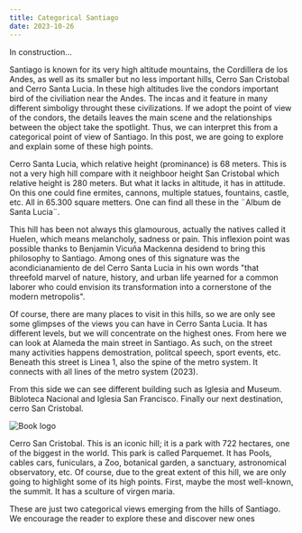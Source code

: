 ```yaml
---
title: Categorical Santiago
date: 2023-10-26
---
```

In construction... 


Santiago is known for its very high altitude mountains, the Cordillera de los Andes, as well as its smaller but no less important hills, Cerro San Cristobal and Cerro Santa Lucia. In these high altitudes live the condors important bird of the civiliation near the Andes. The incas and it feature in many different simboligy throught these civilizations. If we adopt the point of view of the condors, the details leaves the main scene and the relationships between the object take the spotlight. Thus, we can interpret this from a categorical point of view of Santiago. In this post, we are going to explore and explain some of these high points.

Cerro Santa Lucia, which relative height (prominance) is 68 meters. This is not a very high hill compare with it neighboor height San Cristobal which relative height is 280 meters. But what it lacks in altitude, it has in attitude. On this one could fine ermites, cannons,  multiple statues, fountains, castle, etc.  All in 65.300 square metters. One can find all these in the ¨Album de Santa Lucia¨.

This hill has been not always this glamourous, actually the natives called it Huelen, which means melancholy, sadness or pain. This inflexion point was possible thanks to Benjamin Vicuña Mackenna desidend to bring this philosophy to Santiago. Among ones of this signature was the acondicianamiento de del Cerro Santa Lucia in his own words "that threefold marvel of nature, history, and urban life yearned for a common laborer who could envision its transformation into a cornerstone of the modern metropolis". 

Of course, there are many places to visit in this hills, so we are only see some glimpses of the views you can have in Cerro Santa Lucia. It has different levels, but we will concentrate on the highest ones. From here we can look at Alameda the main street in Santiago. As such, on the street many activities happens demostration, politcal speech, sport events, etc. Beneath this street is Linea 1, also the spine of the metro system. It connects with all lines of the metro system (2023).

From this side we can see different building such as Iglesia and Museum. Bibloteca Nacional and Iglesia San Francisco. Finally our next destination, cerro San Cristobal.

![Book logo](hdc-g.github.io/docs/assets/SantaLuciaAlbum.png)


Cerro San Cristobal. This is an iconic hill; it is a park with 722 hectares, one of the biggest in the world. This park is called Parquemet. It has Pools, cables cars, funiculars, a Zoo, botanical garden, a sanctuary, astronomical observatory, etc. Of course, due to the great extent of this hill, we are only going to highlight some of its high points. First, maybe the most well-known, the summit. It has a sculture of virgen maria. 

These are just two categorical views emerging from the hills of Santiago. We encourage the reader to explore these and discover new ones
